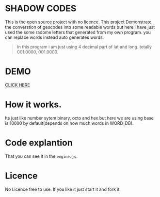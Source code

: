# SHADOW CODES 
  This is the open source project with no licence. This project 
Demonstrate the converstion of geocodes into some readable words but
here i have just used the some radome letters that generated from 
my own program. you can replace words instead auto generates words.

  > In this program i am just using 4 decimal part of lat and long. totally
 001.0000, 001.0000. 

# DEMO
  [CLICK HERE](https://shadowhijackers.github.io/shadowcodes.geo/)
# How it works.
  Its just like number sytem binary, octo and hex but here
we are using base is 10000 by default(depends on how much words in WORD_DB).

# Code explantion
  That you can see it in the `engine.js`.

# Licence
  No Licence free to use. If you like it just start it and fork it.   
  

 

